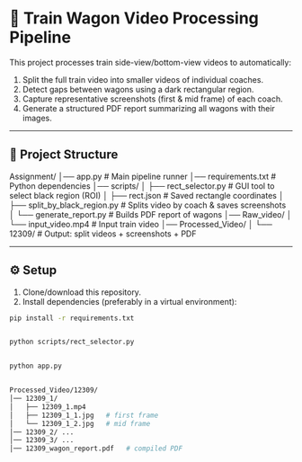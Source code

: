 # 🚆 Train Wagon Video Processing Pipeline  

This project processes train side-view/bottom-view videos to automatically:  
1. Split the full train video into smaller videos of individual coaches.  
2. Detect gaps between wagons using a dark rectangular region.  
3. Capture representative screenshots (first & mid frame) of each coach.  
4. Generate a structured PDF report summarizing all wagons with their images.  

---

## 📂 Project Structure  
Assignment/
│── app.py # Main pipeline runner
│── requirements.txt # Python dependencies
│── scripts/
│ ├── rect_selector.py # GUI tool to select black region (ROI)
│ ├── rect.json # Saved rectangle coordinates
│ ├── split_by_black_region.py # Splits video by coach & saves screenshots
│ └── generate_report.py # Builds PDF report of wagons
│── Raw_video/
│ └── input_video.mp4 # Input train video
│── Processed_Video/
│ └── 12309/ # Output: split videos + screenshots + PDF


---

## ⚙️ Setup  

1. Clone/download this repository.  
2. Install dependencies (preferably in a virtual environment):  

```bash
pip install -r requirements.txt


python scripts/rect_selector.py


python app.py


Processed_Video/12309/
│── 12309_1/
│   ├── 12309_1.mp4
│   ├── 12309_1_1.jpg   # first frame
│   └── 12309_1_2.jpg   # mid frame
│── 12309_2/ ...
│── 12309_3/ ...
│── 12309_wagon_report.pdf   # compiled PDF
